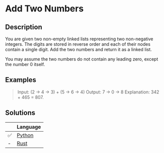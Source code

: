 # Add Two Numbers

## Description

You are given two non-empty linked lists representing two non-negative integers. The digits are stored in reverse order and each of their nodes contain a single digit. Add the two numbers and return it as a linked list.

You may assume the two numbers do not contain any leading zero, except the number 0 itself.

## Examples

> Input: (2 -> 4 -> 3) + (5 -> 6 -> 4)
> Output: 7 -> 0 -> 8
> Explanation: 342 + 465 = 807.

## Solutions

|     | Language |
| --- | -------- |
|  ✅ | [Python](https://github.com/andrewleverette/leetcode_problems/blob/master/add_two_numbers/python/add_two_numbers.py)|
|  -  | [Rust](https://github.com/andrewleverette/leetcode_problems/blob/master/add_two_numbers/rust/src/lib.rs) |
